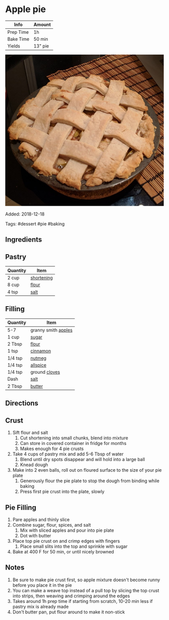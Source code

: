 # Apple pie

| Info      | Amount  |
| --------- | ------- |
| Prep Time | 1h      |
| Bake Time | 50 min  |
| Yields    | 13" pie |

![Apple pie](../_assets/apple-pie.jpg)

Added: 2018-12-18

Tags: #dessert #pie #baking

## Ingredients

## Pastry

| Quantity | Item                                        |
| -------- | ------------------------------------------- |
| 2 cup    | [shortening](../_ingredients/shortening.md) |
| 8 cup    | [flour](../_ingredients/flour.md)           |
| 4 tsp    | [salt](../_ingredients/salt.md)             |

## Filling

| Quantity | Item                                       |
| -------- | ------------------------------------------ |
| 5-7      | granny smith [apples](apple)               |
| 1 cup    | [sugar](../_ingredients/sugar.md)          |
| 2 Tbsp   | [flour](../_ingredients/flour.md)          |
| 1 tsp    | [cinnamon](../_ingredients/cinnamon.md)    |
| 1/4 tsp  | [nutmeg](../_ingredients/nutmeg.md)        |
| 1/4 tsp  | [allspice](../_ingredients/allspice.md)    |
| 1/4 tsp  | ground [cloves](../_ingredients/cloves.md) |
| Dash     | [salt](../_ingredients/salt.md)            |
| 2 Tbsp   | [butter](../_ingredients/butter.md)        |

## Directions

## Crust

1. Sift flour and salt
    1. Cut shortening into small chunks, blend into mixture
    2. Can store in covered container in fridge for months
    3. Makes enough for 4 pie crusts
2. Take 4 cups of pastry mix and add 5-6 Tbsp of water
    1. Blend until dry spots disappear and will hold into a large ball
    2. Knead dough
3. Make into 2 even balls, roll out on floured surface to the size of your pie plate
     1. Generously flour the pie plate to stop the dough from binding while baking
     2. Press first pie crust into the plate, slowly

## Pie Filling

1. Pare apples and thinly slice
1. Combine sugar, flour, spices, and salt
    1. Mix with sliced apples and pour into pie plate
    1. Dot with butter
1. Place top pie crust on and crimp edges with fingers
    1. Place small slits into the top and sprinkle with sugar
1. Bake at 400 F for 50 min, or until nicely browned

## Notes

1. Be sure to make pie crust first, so apple mixture doesn't become runny before you place it in the pie
2. You can make a weave top instead of a pull top by slicing the top crust into strips, then weaving and crimping around the edges
3. Takes around 1h prep time if starting from scratch, 10-20 min less if pastry mix is already made
4. Don't butter pan, put flour around to make it non-stick

